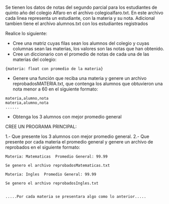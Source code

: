 Se tienen los datos de notas del segundo parcial para los estudiantes de quinto año del colegio Alfaro en el archivo colegioalfaro.txt. En este archivo cada linea representa un estudiante, con la materia y su nota. Adicional tambien tiene el archivo alumnos.txt con los estudiantes registrados

Realice lo siguiente:

* Cree una matriz cuyas filas sean los alumnos del colegio y cuyas columnas sean las materias, los valores son las notas que han obtenido.
* Cree un diccionario con el promedio de notas de cada una de las materias del colegio:
```
{materia: float con promedio de la materia}
```
* Genere una función que reciba una materia y genere un archivo reprobadosMATERIA.txt, que contenga los alumnos que obtuvieron una nota menor a 60 en el siguiente formato:
```
materia,alumno,nota
materia,alumno,nota
......
```
* Obtenga los 3 alumnos con mejor promedio general


CREE UN PROGRAMA PRINCIPAL:

1.- Que presente los 3 alumnos con mejor promedio general.
2.- Que presente por cada materia el promedio general y genere un archivo de reprobados en el siguiente formato:

```
Materia: Matematicas  Promedio General: 99.99

Se genero el archivo reprobadosMatematicas.txt

Materia: Ingles  Promedio General: 99.99

Se genero el archivo reprobadosIngles.txt


.....Por cada materia se presentara algo como lo anterior.....

```

